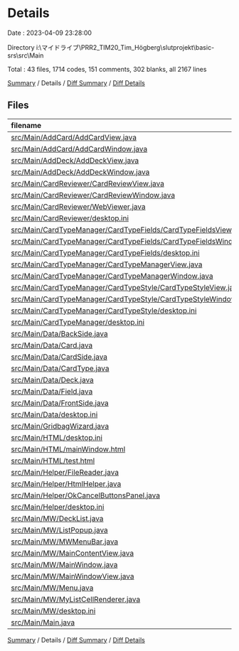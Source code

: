 # Details

Date : 2023-04-09 23:28:00

Directory i:\\マイドライブ\\PRR2_TIM20_Tim_Högberg\\slutprojekt\\basic-srs\\src\\Main

Total : 43 files,  1714 codes, 151 comments, 302 blanks, all 2167 lines

[Summary](results.md) / Details / [Diff Summary](diff.md) / [Diff Details](diff-details.md)

## Files
| filename | language | code | comment | blank | total |
| :--- | :--- | ---: | ---: | ---: | ---: |
| [src/Main/AddCard/AddCardView.java](/src/Main/addcard/AddCardView.java) | Java | 138 | 9 | 16 | 163 |
| [src/Main/AddCard/AddCardWindow.java](/src/Main/addcard/AddCardWindow.java) | Java | 19 | 0 | 6 | 25 |
| [src/Main/AddDeck/AddDeckView.java](/src/Main/adddeck/AddDeckView.java) | Java | 37 | 2 | 9 | 48 |
| [src/Main/AddDeck/AddDeckWindow.java](/src/Main/adddeck/AddDeckWindow.java) | Java | 14 | 0 | 4 | 18 |
| [src/Main/CardReviewer/CardReviewView.java](/src/Main/cardreviewer/CardReviewView.java) | Java | 14 | 0 | 5 | 19 |
| [src/Main/CardReviewer/CardReviewWindow.java](/src/Main/cardreviewer/CardReviewWindow.java) | Java | 16 | 1 | 7 | 24 |
| [src/Main/CardReviewer/WebViewer.java](/src/Main/cardreviewer/WebViewer.java) | Java | 25 | 0 | 7 | 32 |
| [src/Main/CardReviewer/desktop.ini](/src/Main/cardreviewer/desktop.ini) | Ini | 7 | 0 | 0 | 7 |
| [src/Main/CardTypeManager/CardTypeFields/CardTypeFieldsView.java](/src/Main/cardtypemanager/cardtypefields/CardTypeFieldsView.java) | Java | 123 | 7 | 12 | 142 |
| [src/Main/CardTypeManager/CardTypeFields/CardTypeFieldsWindow.java](/src/Main/cardtypemanager/cardtypefields/CardTypeFieldsWindow.java) | Java | 19 | 1 | 6 | 26 |
| [src/Main/CardTypeManager/CardTypeFields/desktop.ini](/src/Main/cardtypemanager/cardtypefields/desktop.ini) | Ini | 7 | 0 | 0 | 7 |
| [src/Main/CardTypeManager/CardTypeManagerView.java](/src/Main/cardtypemanager/CardTypeManagerView.java) | Java | 135 | 4 | 19 | 158 |
| [src/Main/CardTypeManager/CardTypeManagerWindow.java](/src/Main/cardtypemanager/CardTypeManagerWindow.java) | Java | 17 | 1 | 5 | 23 |
| [src/Main/CardTypeManager/CardTypeStyle/CardTypeStyleView.java](/src/Main/cardtypemanager/cardtypestyle/CardTypeStyleView.java) | Java | 183 | 9 | 23 | 215 |
| [src/Main/CardTypeManager/CardTypeStyle/CardTypeStyleWindow.java](/src/Main/cardtypemanager/cardtypestyle/CardTypeStyleWindow.java) | Java | 26 | 1 | 4 | 31 |
| [src/Main/CardTypeManager/CardTypeStyle/desktop.ini](/src/Main/cardtypemanager/cardtypestyle/desktop.ini) | Ini | 7 | 0 | 0 | 7 |
| [src/Main/CardTypeManager/desktop.ini](/src/Main/cardtypemanager/desktop.ini) | Ini | 7 | 0 | 0 | 7 |
| [src/Main/Data/BackSide.java](/src/Main/data/BackSide.java) | Java | 11 | 0 | 4 | 15 |
| [src/Main/Data/Card.java](/src/Main/data/Card.java) | Java | 10 | 1 | 4 | 15 |
| [src/Main/Data/CardSide.java](/src/Main/data/CardSide.java) | Java | 10 | 0 | 4 | 14 |
| [src/Main/Data/CardType.java](/src/Main/data/CardType.java) | Java | 157 | 23 | 29 | 209 |
| [src/Main/Data/Deck.java](/src/Main/data/Deck.java) | Java | 30 | 0 | 9 | 39 |
| [src/Main/Data/Field.java](/src/Main/data/Field.java) | Java | 36 | 9 | 10 | 55 |
| [src/Main/Data/FrontSide.java](/src/Main/data/FrontSide.java) | Java | 11 | 0 | 3 | 14 |
| [src/Main/Data/desktop.ini](/src/Main/data/desktop.ini) | Ini | 7 | 0 | 0 | 7 |
| [src/Main/GridbagWizard.java](/src/Main/GridbagWizard.java) | Java | 14 | 15 | 8 | 37 |
| [src/Main/HTML/desktop.ini](/src/Main/html/desktop.ini) | Ini | 7 | 0 | 0 | 7 |
| [src/Main/HTML/mainWindow.html](/src/Main/html/mainWindow.html) | HTML | 73 | 0 | 4 | 77 |
| [src/Main/HTML/test.html](/src/Main/html/test.html) | HTML | 48 | 2 | 7 | 57 |
| [src/Main/Helper/FileReader.java](/src/Main/helper/FileReader.java) | Java | 19 | 3 | 4 | 26 |
| [src/Main/Helper/HtmlHelper.java](/src/Main/helper/HtmlHelper.java) | Java | 21 | 6 | 3 | 30 |
| [src/Main/Helper/OkCancelButtonsPanel.java](/src/Main/helper/OkCancelButtonsPanel.java) | Java | 40 | 0 | 10 | 50 |
| [src/Main/Helper/desktop.ini](/src/Main/helper/desktop.ini) | Ini | 7 | 0 | 0 | 7 |
| [src/Main/MW/DeckList.java](/src/Main/mainwindow/DeckList.java) | Java | 40 | 10 | 5 | 55 |
| [src/Main/MW/ListPopup.java](/src/Main/mainwindow/ListPopup.java) | Java | 26 | 4 | 5 | 35 |
| [src/Main/MW/MWMenuBar.java](/src/Main/mainwindow/MWMenuBar.java) | Java | 24 | 0 | 8 | 32 |
| [src/Main/MW/MainContentView.java](/src/Main/mainwindow/MainContentView.java) | Java | 73 | 4 | 11 | 88 |
| [src/Main/MW/MainWindow.java](/src/Main/mainwindow/MainWindow.java) | Java | 162 | 29 | 23 | 214 |
| [src/Main/MW/MainWindowView.java](/src/Main/mainwindow/MainWindowView.java) | Java | 35 | 3 | 7 | 45 |
| [src/Main/MW/Menu.java](/src/Main/mainwindow/Menu.java) | Java | 19 | 4 | 11 | 34 |
| [src/Main/MW/MyListCellRenderer.java](/src/Main/mainwindow/MyListCellRenderer.java) | Java | 24 | 3 | 7 | 34 |
| [src/Main/MW/desktop.ini](/src/Main/mainwindow/desktop.ini) | Ini | 7 | 0 | 0 | 7 |
| [src/Main/Main.java](/src/Main/Main.java) | Java | 9 | 0 | 3 | 12 |

[Summary](results.md) / Details / [Diff Summary](diff.md) / [Diff Details](diff-details.md)